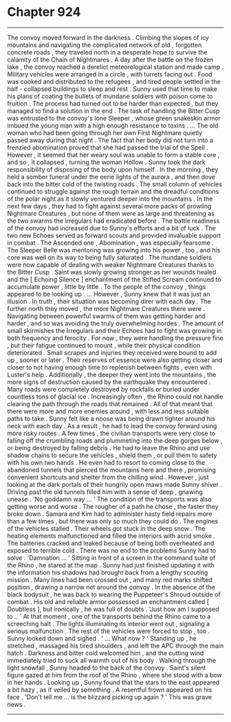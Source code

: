 
# Chapter 924


---

The convoy moved forward in the darkness . Climbing the slopes of icy mountains and navigating the complicated network of old , forgotten concrete roads , they traveled north in a desperate hope to survive the calamity of the Chain of Nightmares .
A day after the battle on the frozen lake , the convoy reached a derelict meteorological station and made camp . Military vehicles were arranged in a circle , with turrets facing out . Food was cooked and distributed to the refugees , and tired people settled in the half - collapsed buildings to sleep and rest .
Sunny used that time to make his plans of coating the bullets of mundane soldiers with poison come to fruition . The process had turned out to be harder than expected , but they managed to find a solution in the end . The task of handling the Bitter Cusp was entrusted to the convoy's lone Sleeper , whose green snakeskin armor imbued the young man with a high enough resistance to toxins .
... The old woman who had been going through her own First Nightmare quietly passed away during that night . The fact that her body did not turn into a frenzied abomination proved that she had passed the trial of the Spell . However , it seemed that her weary soul was unable to form a stable core , and so , it collapsed , turning the woman Hollow .
Sunny took the dark responsibility of disposing of the body upon himself . In the morning , they held a somber funeral under the eerie lights of the aurora , and then dove back into the bitter cold of the twisting roads .
The small column of vehicles continued to struggle against the rough terrain and the dreadful conditions of the polar night as it slowly ventured deeper into the mountains . In the next few days , they had to fight against several more packs of prowling Nightmare Creatures , but none of them were as large and threatening as the two swarms the Irregulars had eradicated before .
The battle readiness of the convoy had increased due to Sunny's efforts and a bit of luck . The two new Echoes served as forward scouts and provided invaluable support in combat . The Ascended one , Abomination , was especially fearsome . The Sleeper Belle was mentoring was growing into his power , too , and his core was well on its way to being fully saturated .
The mundane soldiers were now capable of dealing with weaker Nightmare Creatures thanks to the Bitter Cusp . Saint was slowly growing stronger as her wounds healed and the
[ Echoing Silence ] enchantment of the Stifled Scream continued to accumulate power , little by little .
To the people of the convoy , things appeared to be looking up .
... However , Sunny knew that it was just an illusion .
In truth , their situation was becoming direr with each day .
The further north they moved , the more Nightmare Creatures there were . Navigating between powerful swarms of them was getting harder and harder , and so was avoiding the truly overwhelming hordes . The amount of small skirmishes the Irregulars and their Echoes had to fight was growing in both frequency and ferocity . For now , they were handling the pressure fine , but their fatigue continued to mount , while their physical condition deteriorated .
Small scrapes and injuries they received were bound to add up , sooner or later . Their reserves of essence were also getting closer and closer to not having enough time to replenish between fights , even with Luster's help .
Additionally , the deeper they went into the mountains , the more signs of destruction caused by the earthquake they encountered . Many roads were completely destroyed by rockfalls or buried under countless tons of glacial ice . Increasingly often , the Rhino could not handle clearing the path through the roads that remained .
All of that meant that there were more and more enemies around , with less and less suitable paths to take . Sunny felt like a noose was being drawn tighter around his neck with each day .
As a result , he had to lead the convoy forward using more risky routes . A few times , the civilian transports were very close to falling off the crumbling roads and plummeting into the deep gorges below , or being destroyed by falling debris . He had to leave the Rhino and use shadow chains to secure the vehicles , shield them , or pull them to safety with his own two hands .
He even had to resort to coming close to the abandoned tunnels that pierced the mountains here and there , promising convenient shortcuts and shelter from the chilling wind .
However , just looking at the dark portals of their hungrily open maws made Sunny shiver . Driving past the old tunnels filled him with a sense of deep , gnawing unease .
'No goddamn way ... '
The condition of the transports was also getting worse and worse . The rougher of a path he chose , the faster they broke down . Samara and Kim had to administer hasty field repairs more than a few times , but there was only so much they could do .
The engines of the vehicles stalled . Their wheels got stuck in the deep snow . The heating elements malfunctioned and filled the interiors with acrid smoke . The batteries cracked and leaked because of being both overheated and exposed to terrible cold .
There was no end to the problems Sunny had to solve .
'Damnation ... '
Sitting in front of a screen in the command suite of the Rhino , he stared at the map . Sunny had just finished updating it with the information his shadows had brought back from a lengthy scouting mission .
Many lines had been crossed out , and many red marks shifted position , drawing a narrow net around the convoy .
In the absence of the black bodysuit , he was back to wearing the Puppeteer's Shroud outside of combat . His old and reliable armor possessed an enchantment called [ Doubtless ], but ironically , he was full of doubts .
'Just how am I supposed to .. '
At that moment , one of the transports behind the Rhino came to a screeching halt . The lights illuminating its interior went out , signaling a serious malfunction . The rest of the vehicles were forced to stop , too .
Sunny looked down and sighed .
' ... What now ? '
Standing up , he stretched , massaged his tired shoulders , and left the APC through the main hatch .
Darkness and bitter cold welcomed him , and the cutting wind immediately tried to suck all warmth out of his body . Walking through the light snowfall , Sunny headed to the back of the convoy . Saint's silent figure gazed at him from the roof of the Rhino , where she stood with a bow in her hands .
Looking up , Sunny found that the stars to the east appeared a bit hazy , as if veiled by something . A resentful frown appeared on his face .
'Don't tell me ... is the blizzard picking up again ? '
This was grave news .

---

